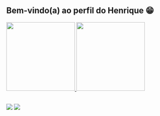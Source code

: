 ## Bem-vindo(a) ao perfil do Henrique 😁

 <div>
   <a href="https://github.com/rickybraga">
   <img height="180em" src="https://github-readme-stats.vercel.app/api?username=rickybraga&show_icons=true&theme=dracula&include_all_commits=true&count_private=true"/>
   <img height="180em" src="https://github-readme-stats.vercel.app/api/top-langs/?username=rickybraga&layout=compact&langs_count=6&theme=tokyonight"/>
</div>
    
<div style="display: inline_block"><br
  <link rel="stylesheet" type='text/css' href="https://cdn.jsdelivr.net/gh/devicons/devicon@latest/devicon.min.css" />
  <link rel="stylesheet" type='text/css' href="https://cdn.jsdelivr.net/gh/devicons/devicon@latest/devicon.min.css" />
  </div>

 
<div> 

  <a href="https://instagram.com/_eaae.ricky" target="_blank"><img src="https://img.shields.io/badge/-Instagram-%23E4405F?style=for-the-badge&logo=instagram&logoColor=white" target="_blank"></a>
  <a href="https://www.linkedin.com/in/henrique-braga-guzzo-61b47522a" target="_blank"><img src="https://img.shields.io/badge/-LinkedIn-%230077B5?style=for-the-badge&logo=linkedin&logoColor=white" target="_blank"></a>
</div>
